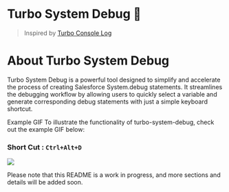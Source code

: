 # Turbo System Debug 🚀

> Inspired by <a href="https://github.com/Chakroun-Anas/turbo-console-log">Turbo Console Log</a> 

# About Turbo System Debug

Turbo System Debug is a powerful tool designed to simplify and accelerate the process of creating Salesforce System.debug statements. It streamlines the debugging workflow by allowing users to quickly select a variable and generate corresponding debug statements with just a simple keyboard shortcut.

Example GIF
To illustrate the functionality of turbo-system-debug, check out the example GIF below:

### Short Cut : `Ctrl+Alt+D`
<img src="https://imgur.com/a/D0vfrHy"/>


Please note that this README is a work in progress, and more sections and details will be added soon.
